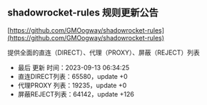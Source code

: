 ## shadowrocket-rules 规则更新公告

[https://github.com/GMOogway/shadowrocket-rules](https://github.com/GMOogway/shadowrocket-rules)

提供全面的直连（DIRECT）、代理（PROXY）、屏蔽（REJECT）列表
- 最后 更新 时间：2023-09-13 06:34:25
- 直连DIRECT列表：65580，update +0
- 代理PROXY 列表：19235，update +0
- 屏蔽REJECT列表：64142，update +126